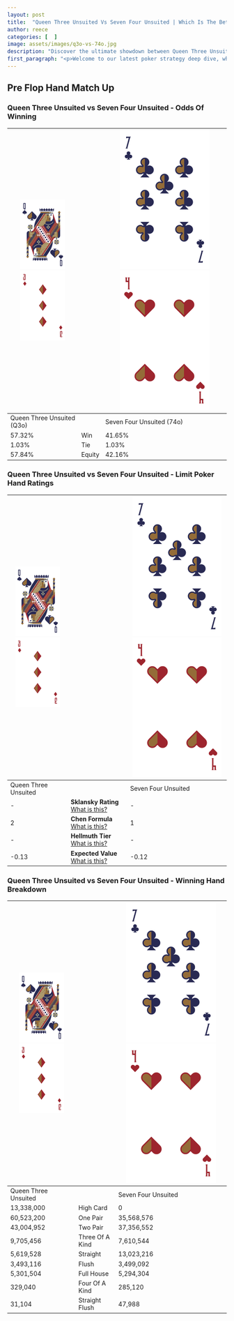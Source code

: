 ```yaml
---
layout: post
title:  "Queen Three Unsuited Vs Seven Four Unsuited | Which Is The Better Hand In Poker? A Complete Guide"
author: reece
categories: [  ]
image: assets/images/q3o-vs-74o.jpg
description: "Discover the ultimate showdown between Queen Three Unsuited and Seven Four Unsuited in poker! Uncover the odds, strategies, and scenarios where one hand triumphs over the other. Get ready to up your poker game with this thrilling analysis."
first_paragraph: "<p>Welcome to our latest poker strategy deep dive, where we're pitting two distinct hands against each other in a high-stakes showdown: Queen Three Unsuited vs Seven Four Unsuited.</p><p>In the dynamic world of poker, every decision counts, and knowing which hand holds the upper hand is key to your success at the table.</p><p>In this article, we'll dissect these two hands, explore the scenarios where one dominates the other, and equip you with the knowledge to make strategic choices that can tip the odds in your favor.</p><p>Get ready to unravel the intriguing dynamics of these poker hands and elevate your game to new heights.</p>"
---
```




[comment]: # (sp0)

## Pre Flop Hand Match Up

<div class="table hand-ratings" markdown="1"> 



### Queen Three Unsuited vs Seven Four Unsuited - Odds Of Winning


    
| ![image info](assets/images/hand1/Q.png) ![image info](assets/images/hand1/3o.png) |  | ![image info](assets/images/hand2/7.png) ![image info](assets/images/hand2/4o.png) |
| -------- | -------- | -------- |
| Queen Three Unsuited (Q3o) |  | Seven Four Unsuited (74o) |
| 57.32% | Win | 41.65% |
| 1.03% | Tie | 1.03% |
| 57.84% | Equity | 42.16% |




[comment]: # (sp1)



### Queen Three Unsuited vs Seven Four Unsuited - Limit Poker Hand Ratings


    
| ![image info](assets/images/hand1/Q.png) ![image info](assets/images/hand1/3o.png) |  | ![image info](assets/images/hand2/7.png) ![image info](assets/images/hand2/4o.png) |
| -------- | -------- | -------- |
| Queen Three Unsuited |  | Seven Four Unsuited |
| - | **Sklansky Rating** [What is this?](/sklansky-rating-explained) | - |
| 2 | **Chen Formula** [What is this?](/chen-formula-explained) | 1 |
| - | **Hellmuth Tier** [What is this?](/Hellmuth-tier-explained) | - |
| -0.13 | **Expected Value** [What is this?](/expected-value-explained) | -0.12 |




[comment]: # (sp2)



### Queen Three Unsuited vs Seven Four Unsuited - Winning Hand Breakdown


    
| ![image info](assets/images/hand1/Q.png) ![image info](assets/images/hand1/3o.png) |  | ![image info](assets/images/hand2/7.png) ![image info](assets/images/hand2/4o.png) |
| -------- | -------- | -------- |
| Queen Three Unsuited |  | Seven Four Unsuited |
| 13,338,000 | High Card | 0 |
| 60,523,200 | One Pair | 35,568,576 |
| 43,004,952 | Two Pair | 37,356,552 |
| 9,705,456 | Three Of A Kind | 7,610,544 |
| 5,619,528 | Straight | 13,023,216 |
| 3,493,116 | Flush | 3,499,092 |
| 5,301,504 | Full House | 5,294,304 |
| 329,040 | Four Of A Kind | 285,120 |
| 31,104 | Straight Flush | 47,988 |




[comment]: # (sp3)



</div>

[comment]: # (sp4)



[comment]: # (sp5)

